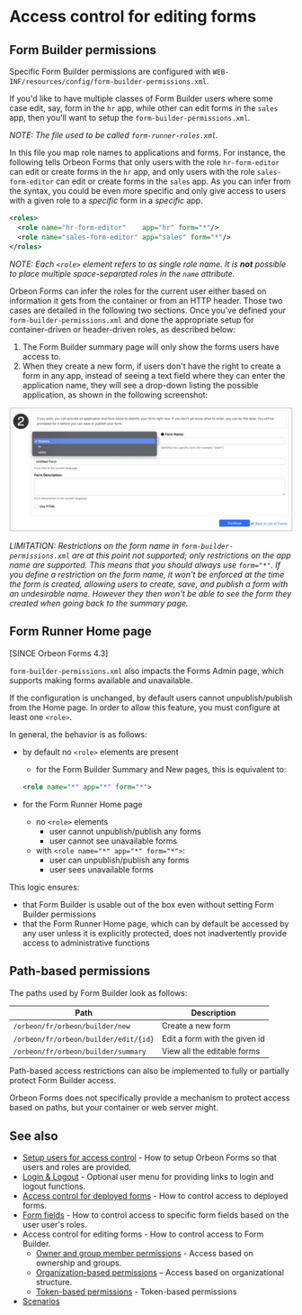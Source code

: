 # Access control for editing forms

## Form Builder permissions

Specific Form Builder permissions are configured with `WEB-INF/resources/config/form-builder-permissions.xml`.

If you'd like to have multiple classes of Form Builder users where some case edit, say, form in the `hr` app, while other can edit forms in the `sales` app, then you'll want to setup the `form-builder-permissions.xml`.

_NOTE: The file used to be called `form-runner-roles.xml`._

In this file you map role names to applications and forms. For instance, the following tells Orbeon Forms that only users with the role `hr-form-editor` can edit or create forms in the `hr` app, and only users with the role `sales-form-editor` can edit or create forms in the `sales` app. As you can infer from the syntax, you could be even more specific and only give access to users with a given role to a _specific_ form in a _specific_ app.

```xml
<roles>
  <role name="hr-form-editor"    app="hr" form="*"/>
  <role name="sales-form-editor" app="sales" form="*"/>
</roles>
```

_NOTE: Each `<role>` element refers to as single role name. It is __not__ possible to place multiple space-separated roles in the `name` attribute._

Orbeon Forms can infer the roles for the current user either based on information it gets from the container or from an HTTP header. Those two cases are detailed in the following two sections. Once you've defined your `form-builder-permissions.xml` and done the appropriate setup for container-driven or header-driven roles, as described below:

1. The Form Builder summary page will only show the forms users have access to.
2. When they create a new form, if users don't have the right to create a form in any app, instead of seeing a text field where they can enter the application name, they will see a drop-down listing the possible application, as shown in the following screenshot:

![New Form App Dropdown](../../form-builder/images/new-form-app-dropdown.png)

_LIMITATION: Restrictions on the form name in `form-builder-permissions.xml` are at this point not supported; only restrictions on the app name are supported. This means that you should always use `form="*"`. If you define a restriction on the form name, it won't be enforced at the time the form is created, allowing users to create, save, and publish a form with an undesirable name. However they then won't be able to see the form they created when going back to the summary page._

## Form Runner Home page

[SINCE Orbeon Forms 4.3]

`form-builder-permissions.xml` also impacts the Forms Admin page, which supports making forms available and unavailable.

If the configuration is unchanged, by default users cannot unpublish/publish from the Home page. In order to allow this feature, you must configure at least one `<role>`.

In general, the behavior is as follows:

* by default no `<role>` elements are present
    * for the Form Builder Summary and New pages, this is equivalent to:

    ```xml
    <role name="*" app="*" form="*">
    ```
* for the Form Runner Home page
    * no `<role>` elements
        * user cannot unpublish/publish any forms
        * user cannot see unavailable forms
    * with `<role name="*" app="*" form="*">`:
        * user can unpublish/publish any forms
        * user sees unavailable forms

This logic ensures:

* that Form Builder is usable out of the box even without setting Form Builder permissions
* that the Form Runner Home page, which can by default be accessed by any user unless it is explicitly protected, does not inadvertently provide access to administrative functions

## Path-based permissions

The paths used by Form Builder look as follows:

| Path                                  | Description                   |
|---------------------------------------|-------------------------------|
| `/orbeon/fr/orbeon/builder/new`       | Create a new form             |
| `/orbeon/fr/orbeon/builder/edit/{id}` | Edit a form with the given id |
| `/orbeon/fr/orbeon/builder/summary`   | View all the editable forms   |

Path-based access restrictions can also be implemented to fully or partially protect Form Builder access.

Orbeon Forms does not specifically provide a mechanism to protect access based on paths, but your container or web server might.

## See also

- [Setup users for access control](users.md) - How to setup Orbeon Forms so that users and roles are provided.
- [Login & Logout](login-logout.md) - Optional user menu for providing links to login and logout functions.
- [Access control for deployed forms](deployed-forms.md) - How to control access to deployed forms.
- [Form fields](form-fields.md) - How to control access to specific form fields based on the user user's roles.
- Access control for editing forms - How to control access to Form Builder.
    - [Owner and group member permissions](owner-group.md) - Access based on ownership and groups.
    - [Organization-based permissions](organization.md) – Access based on organizational structure.
    - [Token-based permissions](tokens.md) - Token-based permissions
- [Scenarios](scenarios.md)
